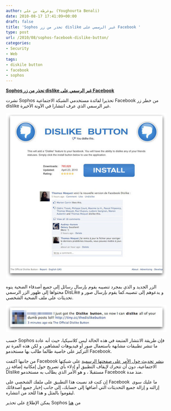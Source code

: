 ```yaml
---
author: يوغرطة بن علي (Youghourta Benali)
date: 2010-08-17 17:41:09+00:00
draft: false
title: 'Sophos تحذر من زر dislike غير الرسمي على Facebook '
type: post
url: /2010/08/sophos-facebook-dislike-button/
categories:
- Security
- Web
tags:
- diskile button
- facebook
- sophos
---
```


**[Sophos تحذر من زر dislike غير الرسمي على Facebook](https://www.it-scoop.com/2010/08/sophos-facebook-dislike-button/)**




نشرت Sophos تحذيرا لفائدة مستخدمي الشبكة الاجتماعية Facebook من خطر زر dislike غير الرسمي الذي عرف انتشارا في الآونة الأخيرة.

[![](dislike-facebook-page.jpg)
](https://www.it-scoop.com/2010/08/sophos-facebook-dislike-button/)

الزر الجديد و الذي بمجرد تنصيبه يقوم بإرسال رسائل إلى جميع أصدقاء الضحية ينوه محتواها إلى ظهور الزر الرسمي DisLike و يدعوهم إلى تنصيبه.كما يقوم بإرسال صور و تحديثات على ملف الضحية الشخصي.

[![](dislike-updates-shadow.jpg)
](https://www.it-scoop.com/2010/08/sophos-facebook-dislike-button/)

حسب Sophos فإن طريقة الانتشار المتبعة في هذه الحالة ليس كلاسيكيا، حيث أنه عادة ما تنشر تطبيقات مشابهة باستعمال صور أو فيديوهات لمشاهير، و لكن هذه المرة تم التركيز على خاصية طالما طالب بها مستخدمو Facebook.

من جانبها اكتفت Facebook ب[نشر تحديث حول الأمر على صفحتها الرسمية](http://www.facebook.com/facebook) على شبكتها الاجتماعية، دون أن تتحرك لإيقاف التطبيق أو إدلاء بأي تصريح حول إمكانية إضافة زر Dislike مستقبلا ، و هو الأمر الذي يطالب به مستخدمو Facebook منذ مدة.

إن كنت قد نصبت هذا التطبيق على ملفك الشخصي على Facebook  ما عليك سوى إزالته و إزالة جميع التحديثات التي أضافها إلى حسابك، إلى جانب إخبار جميع أصدقائك ليقوموا بالمثل و هذا للحد من انتشاره.

يمكن الإطلاع على تحذير Sophos من [هنا](http://www.sophos.com/blogs/gc/g/2010/08/16/facebook-dislike-button)
